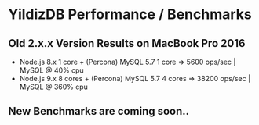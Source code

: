 # YildizDB Performance / Benchmarks

## Old 2.x.x Version Results on MacBook Pro 2016

* Node.js 8.x 1 core + (Percona) MySQL 5.7 1 core => 5600 ops/sec | MySQL @ 40% cpu
* Node.js 9.x 8 cores + (Percona) MySQL 5.7 4 cores => 38200 ops/sec | MySQL @ 360% cpu

## New Benchmarks are coming soon..